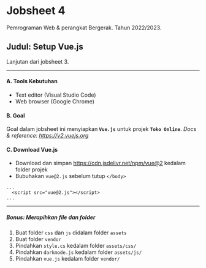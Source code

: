 # Jobsheet 4
Pemrograman Web & perangkat Bergerak. 
Tahun 2022/2023.

## Judul: Setup Vue.js

Lanjutan dari jobsheet 3.

---

#### A. Tools Kebutuhan
- Text editor (Visual Studio Code)
- Web browser (Google Chrome)

#### B. Goal
Goal dalam jobsheet ini menyiapkan **`Vue.js`** untuk projek **`Toko Online`**.
*Docs & reference: https://v2.vuejs.org*

#### C. Download Vue.js
- Download dan simpan https://cdn.jsdelivr.net/npm/vue@2 kedalam folder projek
- Bubuhakan `vue@2.js` sebelum tutup `</body>`

```
...
  <script src="vue@2.js"></script>
...
```

---

##### Bonus: Merapihkan file dan folder
1. Buat folder `css` dan `js` didalam folder `assets`
2. Buat folder `vendor`
2. Pindahkan `style.cs` kedalam folder `assets/css/`
3. Pindahkan `darkmode.js` kedalam folder `assets/js/`
4. Pindahkan `vue.js` kedalam folder `vendor/`